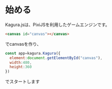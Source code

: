 # 始める
Kagura.jsは、PixiJSを利用したゲームエンジンです。
```html
<canvas id="canvas"></canvas>
```
でcanvasを作り、
```js
const app=kagura.Kagura({
  element:document.getElementById("canvas"),
  width:480,
  height:360
})
```
でスタートします
